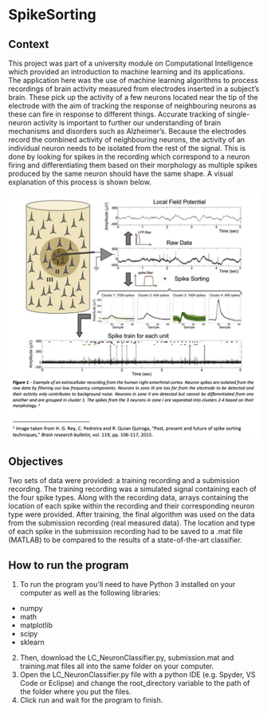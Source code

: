 # SpikeSorting

## Context
This project was part of a university module on Computational Intelligence which provided an introduction to machine learning and its applications. The application here was the use of machine learning algorithms to process recordings of brain activity measured from electrodes inserted in a subject’s brain. These pick up the activity of a few neurons located near the tip of the electrode with the aim of tracking the response of neighbouring neurons as these can fire in response to different things. Accurate tracking of single-neuron activity is important to further our understanding of brain mechanisms and disorders such as Alzheimer’s.
Because the electrodes record the combined activity of neighbouring neurons, the activity of an individual neuron needs to be isolated from the rest of the signal. This is done by looking for spikes in the recording which correspond to a neuron firing and differentiating them based on their morphology as multiple spikes produced by the same neuron should have the same shape. A visual explanation of this process is shown below.

![Spike Sorting Workflow](_images/Spike_sorting_workflow.png)

## Objectives

Two sets of data were provided: a training recording and a submission recording. The training recording was a simulated signal containing each of the four spike types. Along with the recording data, arrays containing the location of each spike within the recording and their corresponding neuron type were provided. 
After training, the final algorithm was used on the data from the submission recording (real measured data). The location and type of each spike in the submission recording had to be saved to a .mat file (MATLAB) to be compared to the results of a state-of-the-art classifier.

## How to run the program

1. To run the program you'll need to have Python 3 installed on your computer as well as the following libraries:
- numpy
- math
- matplotlib
- scipy
- sklearn

2. Then, download the LC_NeuronClassifier.py, submission.mat and training.mat files all into the same folder on your computer.
3. Open the LC_NeuronClassifier.py file with a python IDE (e.g. Spyder, VS Code or Eclipse) and change the root_directory variable to the path of the folder where you put the files.
4. Click run and wait for the program to finish.
